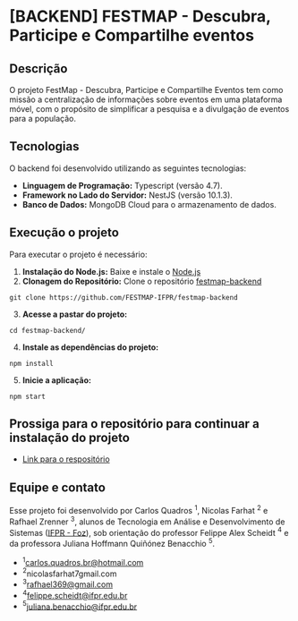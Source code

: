 # [BACKEND] FESTMAP - Descubra, Participe e Compartilhe eventos

## Descrição

O projeto FestMap - Descubra, Participe e Compartilhe Eventos tem como missão a centralização de informações sobre eventos em uma plataforma móvel, com o propósito de simplificar a pesquisa e a divulgação de eventos para a população. 

## Tecnologias

O backend foi desenvolvido utilizando as seguintes tecnologias:
- **Linguagem de Programação:** Typescript (versão 4.7).
- **Framework no Lado do Servidor:** NestJS (versão 10.1.3).
- **Banco de Dados:** MongoDB Cloud para o armazenamento de dados.

## Execução o projeto

Para executar o projeto é necessário:
1. **Instalação do Node.js:** Baixe e instale o [Node.js](https://nodejs.org/en)
2. **Clonagem do Repositório:** Clone o repositório [festmap-backend](https://github.com/FESTMAP-IFPR/festmap-backend)
```
git clone https://github.com/FESTMAP-IFPR/festmap-backend
```
3. **Acesse a pastar do projeto:**
```
cd festmap-backend/
```
4. **Instale as dependências do projeto:**
```
npm install
```
5. **Inicie a aplicação:**
```
npm start
```
## Prossiga para o repositório para continuar a instalação do projeto
- [Link para o respositório](https://github.com/FESTMAP-IFPR/festmap-expo-mobile)


## Equipe e contato

Esse projeto foi desenvolvido por Carlos Quadros $^1$, Nicolas Farhat $^2$ e Rafhael Zrenner $^3$, alunos de Tecnologia em Análise e Desenvolvimento de Sistemas ([IFPR - Foz](https://ifpr.edu.br/foz-do-iguacu/superior/tecnologia-em-analise-e-desenvolvimento-de-sistemas-superior/)), sob orientação do professor Felippe Alex Scheidt $^4$ e da professora Juliana Hoffmann Quiñónez Benacchio $^5$.

- $^1$carlos.quadros.br@hotmail.com
- $^2$nicolasfarhat7gmail.com
- $^3$rafhael369@gmail.com
- $^4$felippe.scheidt@ifpr.edu.br
- $^5$juliana.benacchio@ifpr.edu.br
